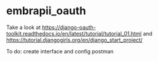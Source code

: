 # embrapii_oauth

Take a look at https://django-oauth-toolkit.readthedocs.io/en/latest/tutorial/tutorial_01.html
and https://tutorial.djangogirls.org/en/django_start_project/

To do: create interface and config postman
